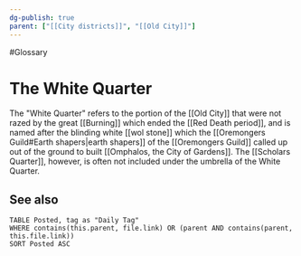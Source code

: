 ```yaml
---
dg-publish: true
parent: ["[[City districts]]", "[[Old City]]"]
---
```

#Glossary
# The White Quarter

The "White Quarter" refers to the portion of the [[Old City]] that were not razed by the great [[Burning]] which ended the [[Red Death period]], and is named after the blinding white [[wol stone]] which the [[Oremongers Guild#Earth shapers|earth shapers]] of the [[Oremongers Guild]] called up out of the ground to built [[Omphalos, the City of Gardens]]. The [[Scholars Quarter]], however, is often not included under the umbrella of the White Quarter.

## See also
```dataview
TABLE Posted, tag as "Daily Tag"
WHERE contains(this.parent, file.link) OR (parent AND contains(parent, this.file.link))
SORT Posted ASC
```